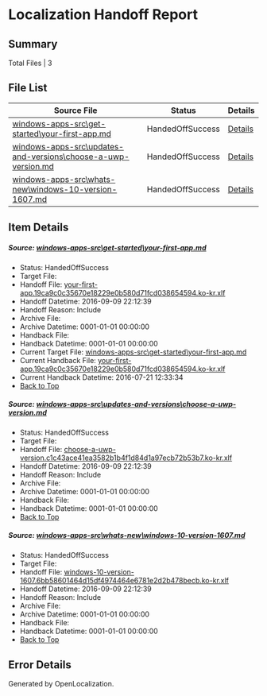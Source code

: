 # <a name='report-top'></a> Localization Handoff Report

## Summary
 Total Files | 3

## File List
 Source File | Status | Details 
 ----------- | ------ | ------- 
 [windows-apps-src\get-started\your-first-app.md](https://github.com/Microsoft/windows-apps/blob/b57a461cf9859be26ed69d12b08259d15201403a/windows-apps-src/get-started/your-first-app.md) | HandedOffSuccess | [Details](#16adf9c9c8de2ca4596f0fcbe503f570971e74a13950)
 [windows-apps-src\updates-and-versions\choose-a-uwp-version.md](https://github.com/Microsoft/windows-apps/blob/2fe7cfba048bfa11e32b23cbc88c920c6d7741f3/windows-apps-src/updates-and-versions/choose-a-uwp-version.md) | HandedOffSuccess | [Details](#3b6c7e0c17e0364c50ef7c8c397d958d3fec629d8005)
 [windows-apps-src\whats-new\windows-10-version-1607.md](https://github.com/Microsoft/windows-apps/blob/2fe7cfba048bfa11e32b23cbc88c920c6d7741f3/windows-apps-src/whats-new/windows-10-version-1607.md) | HandedOffSuccess | [Details](#e41047f29ba08d83c8ffa5885a310ef04350133b8011)

## Item Details
##### <a name='16adf9c9c8de2ca4596f0fcbe503f570971e74a13950'></a> Source: [windows-apps-src\get-started\your-first-app.md](https://github.com/Microsoft/windows-apps/blob/b57a461cf9859be26ed69d12b08259d15201403a/windows-apps-src/get-started/your-first-app.md)
* Status: HandedOffSuccess
* Target File: 
* Handoff File: [your-first-app.19ca9c0c35670e18229e0b580d71fcd038654594.ko-kr.xlf](https://github.com/Microsoft/WDG.handoff/blob/c8f0b831e480b9d864f116972c60c47edb71b2ce/ol-handoff/Microsoft/windows-apps.ko-kr/master/your-first-app.19ca9c0c35670e18229e0b580d71fcd038654594.ko-kr.xlf)
* Handoff Datetime: 2016-09-09 22:12:39
* Handoff Reason: Include
* Archive File: 
* Archive Datetime: 0001-01-01 00:00:00
* Handback File: 
* Handback Datetime: 0001-01-01 00:00:00
* Current Target File: [windows-apps-src\get-started\your-first-app.md](https://github.com/Microsoft/windows-apps.ko-kr/blob/2bebe2d35edf108de4f3abcf01e6e015027fb267/windows-apps-src/get-started/your-first-app.md)
* Current Handback File: [your-first-app.19ca9c0c35670e18229e0b580d71fcd038654594.ko-kr.xlf](https://github.com/Microsoft/WDG.handback/blob/7f7b2823b47f7df5683220c622b93a78501dad8a/ol-handback/Microsoft/windows-apps.ko-kr/master/your-first-app.19ca9c0c35670e18229e0b580d71fcd038654594.ko-kr.xlf)
* Current Handback Datetime: 2016-07-21 12:33:34
* [Back to Top](#report-top)

##### <a name='3b6c7e0c17e0364c50ef7c8c397d958d3fec629d8005'></a> Source: [windows-apps-src\updates-and-versions\choose-a-uwp-version.md](https://github.com/Microsoft/windows-apps/blob/2fe7cfba048bfa11e32b23cbc88c920c6d7741f3/windows-apps-src/updates-and-versions/choose-a-uwp-version.md)
* Status: HandedOffSuccess
* Target File: 
* Handoff File: [choose-a-uwp-version.c1c43ace41ea3582b1b4f1d84d1a97ecb72b53b7.ko-kr.xlf](https://github.com/Microsoft/WDG.handoff/blob/c8f0b831e480b9d864f116972c60c47edb71b2ce/ol-handoff/Microsoft/windows-apps.ko-kr/master/choose-a-uwp-version.c1c43ace41ea3582b1b4f1d84d1a97ecb72b53b7.ko-kr.xlf)
* Handoff Datetime: 2016-09-09 22:12:39
* Handoff Reason: Include
* Archive File: 
* Archive Datetime: 0001-01-01 00:00:00
* Handback File: 
* Handback Datetime: 0001-01-01 00:00:00
* [Back to Top](#report-top)

##### <a name='e41047f29ba08d83c8ffa5885a310ef04350133b8011'></a> Source: [windows-apps-src\whats-new\windows-10-version-1607.md](https://github.com/Microsoft/windows-apps/blob/2fe7cfba048bfa11e32b23cbc88c920c6d7741f3/windows-apps-src/whats-new/windows-10-version-1607.md)
* Status: HandedOffSuccess
* Target File: 
* Handoff File: [windows-10-version-1607.6bb58601464d15df4974464e6781e2d2b478becb.ko-kr.xlf](https://github.com/Microsoft/WDG.handoff/blob/c8f0b831e480b9d864f116972c60c47edb71b2ce/ol-handoff/Microsoft/windows-apps.ko-kr/master/windows-10-version-1607.6bb58601464d15df4974464e6781e2d2b478becb.ko-kr.xlf)
* Handoff Datetime: 2016-09-09 22:12:39
* Handoff Reason: Include
* Archive File: 
* Archive Datetime: 0001-01-01 00:00:00
* Handback File: 
* Handback Datetime: 0001-01-01 00:00:00
* [Back to Top](#report-top)


## Error Details

Generated by OpenLocalization.
